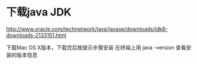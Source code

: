 # 下载java JDK

http://www.oracle.com/technetwork/java/javase/downloads/jdk8-downloads-2133151.html  

下载Mac OS X版本，下载完后按提示步骤安装
在终端上用 java -version 查看安装的版本信息
